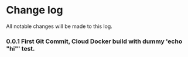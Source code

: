 # Change log
All notable changes will be made to this log.

### 0.0.1   First Git Commit, Cloud Docker build with dummy 'echo "hi"' test.
